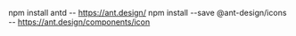 npm install antd -- https://ant.design/
npm install --save @ant-design/icons -- https://ant.design/components/icon